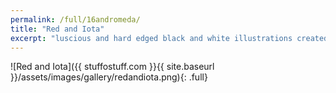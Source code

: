 ```yaml
---
permalink: /full/16andromeda/
title: "Red and Iota"
excerpt: "luscious and hard edged black and white illustrations created using PaintTool SAI and Photoshop."
---
```


![Red and Iota]({{ stuffostuff.com }}{{ site.baseurl }}/assets/images/gallery/redandiota.png){: .full}